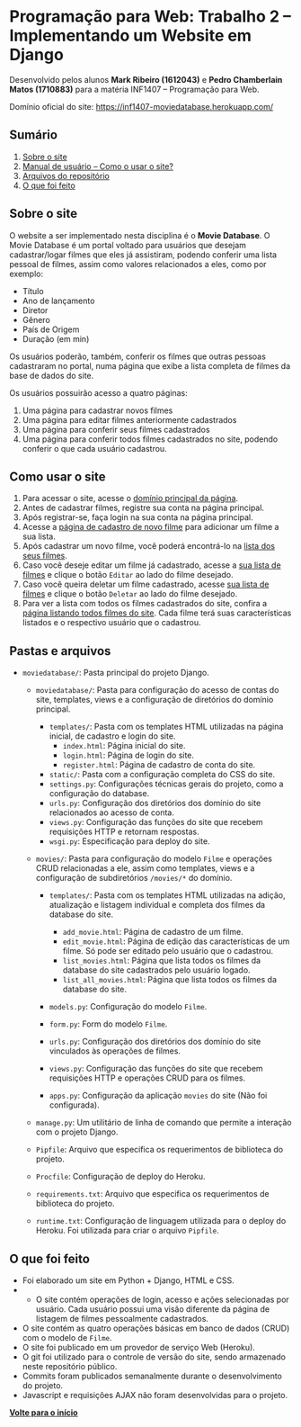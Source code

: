 # Programação para Web: Trabalho 2 – Implementando um Website em Django
Desenvolvido pelos alunos **Mark Ribeiro (1612043)** e **Pedro Chamberlain Matos (1710883)** para a matéria INF1407 – Programação para Web.

Domínio oficial do site: https://inf1407-moviedatabase.herokuapp.com/

## Sumário
1. [Sobre o site](#sobre-o-site)
2. [Manual de usuário – Como o usar o site?](#como-usar-o-site)
3. [Arquivos do repositório](#pastas-e-arquivos)
4. [O que foi feito](#o-que-foi-feito)

## Sobre o site

O website a ser implementado nesta disciplina é o **Movie Database**. O Movie Database é um portal voltado para usuários que desejam cadastrar/logar filmes que eles já assistiram, podendo conferir uma lista pessoal de filmes, assim como valores relacionados a eles, como por exemplo:
- Título
- Ano de lançamento
- Diretor
- Gênero
- País de Origem
- Duração (em min)

Os usuários poderão, também, conferir os filmes que outras pessoas cadastraram no portal, numa página que exibe a lista completa de filmes da base de dados do site.

Os usuários possuirão acesso a quatro páginas:
1. Uma página para cadastrar novos filmes
2. Uma página para editar filmes anteriormente cadastrados
3. Uma página para conferir seus filmes cadastrados
4. Uma página para conferir todos filmes cadastrados no site, podendo conferir o que cada usuário cadastrou.

## Como usar o site
1. Para acessar o site, acesse o [domínio principal da página](https://inf1407-moviedatabase.herokuapp.com/).
2. Antes de cadastrar filmes, registre sua conta na página principal.
3. Após registrar-se, faça login na sua conta na página principal.
4. Acesse a [página de cadastro de novo filme](https://inf1407-moviedatabase.herokuapp.com/movies/create/) para adicionar um filme a sua lista.
5. Após cadastrar um novo filme, você poderá encontrá-lo na [lista dos seus filmes](https://inf1407-moviedatabase.herokuapp.com/movies/list/).
6. Caso você deseje editar um filme já cadastrado, acesse a [sua lista de filmes](https://inf1407-moviedatabase.herokuapp.com/movies/list/) e clique o botão `Editar` ao lado do filme desejado. 
7. Caso você queira deletar um filme cadastrado, acesse [sua lista de filmes](https://inf1407-moviedatabase.herokuapp.com/movies/list/) e clique o botão `Deletar` ao lado do filme desejado.
8. Para ver a lista com todos os filmes cadastrados do site, confira a [página listando todos filmes do site](https://inf1407-moviedatabase.herokuapp.com/movies/list_all/). Cada filme terá suas características listados e o respectivo usuário que o cadastrou.

## Pastas e arquivos
- `moviedatabase/`: Pasta principal do projeto Django.

  - `moviedatabase/`: Pasta para configuração do acesso de contas do site, templates, views e a configuração de diretórios do domínio principal.
  
    - `templates/`: Pasta com os templates HTML utilizadas na página inicial, de cadastro e login do site. 
      - `index.html`: Página inicial do site.
      - `login.html`: Página de login do site.
      - `register.html`: Página de cadastro de conta do site.
    - `static/`: Pasta com a configuração completa do CSS do site. 
    - `settings.py`: Configurações técnicas gerais do projeto, como a configuração do database.
    - `urls.py`:  Configuração dos diretórios dos domínio do site relacionados ao acesso de conta.
    - `views.py`:  Configuração das funções do site que recebem requisições HTTP e retornam respostas.
    - `wsgi.py`: Especificação para deploy do site.
    
  - `movies/`: Pasta para configuração do modelo `Filme` e operações CRUD relacionadas a ele, assim como templates, views e a configuração de subdiretórios `/movies/*` do domínio.
  
    - `templates/`: Pasta com os templates HTML utilizadas na adição, atualização e listagem individual e completa dos filmes da database do site. 
    
      - `add_movie.html`: Página de cadastro de um filme.
      - `edit_movie.html`: Página de edição das características de um filme. Só pode ser editado pelo usuário que o cadastrou.
      - `list_movies.html`: Página que lista todos os filmes da database do site cadastrados pelo usuário logado.
      - `list_all_movies.html`: Página que lista todos os filmes da database do site.
    - `models.py`: Configuração do modelo `Filme`.
    - `form.py`: Form do modelo `Filme`.
    - `urls.py`:  Configuração dos diretórios dos domínio do site vinculados às operações de filmes.
    - `views.py`:  Configuração das funções do site que recebem requisições HTTP e operações CRUD para os filmes.
    - `apps.py`:  Configuração da aplicação `movies` do site (Não foi configurada).
    
  - `manage.py`: Um utilitário de linha de comando que permite a interação com o projeto Django.
  - `Pipfile`: Arquivo que especifica os requerimentos de biblioteca do projeto.
  - `Procfile`: Configuração de deploy do Heroku.
  - `requirements.txt`: Arquivo que especifica os requerimentos de biblioteca do projeto.
  - `runtime.txt`: Configuração de linguagem utilizada para o deploy do Heroku. Foi utilizada para criar o arquivo `Pipfile`.

## O que foi feito
- Foi elaborado um site em Python + Django, HTML e CSS.
- - O site contém operações de login, acesso e ações selecionadas por usuário. Cada usuário possui uma visão diferente da página de listagem de filmes pessoalmente cadastrados.
- O site contém as quatro operações básicas em banco de dados (CRUD) com o modelo de `Filme`.
- O site foi publicado em um provedor de serviço Web (Heroku).
- O git foi utilizado para o controle de versão do site, sendo armazenado neste repositório público.
- Commits foram publicados semanalmente durante o desenvolvimento do projeto.
- Javascript e requisições AJAX não foram desenvolvidas para o projeto.

**[Volte para o início](#sumário)**
